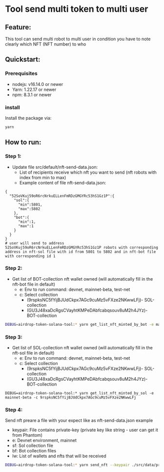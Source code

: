 # Tool send multi token to multi user

## Feature:

This tool can send multi robot to multi user in condition you have to note clearly which NFT (NFT number) to who

## Quickstart:

### Prerequisites

  - nodejs: v16.14.0 or newer
  - Yarn: 1.22.17 or newer
  - npm: 8.3.1 or newer

### install
  Install the package via:

```sh
yarn
```

## How to run:

### Step 1:

- Update file src/default/nft-send-data.json:
  - List of recipients receive which nft you want to send (nft robots with index from min to max)
  - Example content of file nft-send-data.json:
```angular2html
{
  "52SoVKuj59oR6rcNrkuELLenFmRDzGMGYRc53hS1Gz1P":{
    "sol":{
      "min":5801,
      "max":5802
    },
    "bot":{
      "min":1,
      "max":1
    }
  }
}
# user will send to address 52SoVKuj59oR6rcNrkuELLenFmRDzGMGYRc53hS1Gz1P robots with corresponding address in nft-sol file with id from 5801 to 5802 and in nft-bot file with corresponding id 1
```

### Step 2:

- Get list of BOT-collection nft wallet owned (will automatically fill in the nft-bot file in default)
    - e: Env to run command: devnet, mainnet-beta, test-net
    - c: Select collection
      - (9rspksNC5fYijBJUdCkpx7AGc9cuMz5vFXze2NKwwLFj)- SOL-collection
      - (GU3J48xaDcRgsCVayhtKMPeDAbfcabqsouv8uM2h4JYz)- BOT-collection

```sh
DEBUG=airdrop-token-solana-tool:* yarn get_list_nft_minted_by_bot -e mainnet-beta -c GU3J48xaDcRgsCVayhtKMPeDAbfcabqsouv8uM2h4JYz
```

### Step 3:

- Get list of SOL-collection nft wallet owned (will automatically fill in the nft-sol file in default)
  - e: Env to run command: devnet, mainnet-beta, test-net
  - c: Select collection
    - (9rspksNC5fYijBJUdCkpx7AGc9cuMz5vFXze2NKwwLFj)- SOL-collection
    - (GU3J48xaDcRgsCVayhtKMPeDAbfcabqsouv8uM2h4JYz)- BOT-collection
```shell
DEBUG=airdrop-token-solana-tool:* yarn get_list_nft_minted_by_sol -e mainnet-beta -c 9rspksNC5fYijBJUdCkpx7AGc9cuMz5vFXze2NKwwLFj
```

### Step 4: 

Send nft preare a file with your expect like as nft-send-data.json example
- keypair: File contains private-key (private key like string - user can get it from Phantom)
- e: Devnet environment, mainnet
- sf: Sol collection file
- bf: Bot collection files
- lw: List of wallets and nfts that will be received

```sh
DEBUG=airdrop-token-solana-tool:* yarn send_nft --keypair ./src/data/private-key -e mainnet-beta -sf nft-sol -bf nft-bot -lw nft-send-data.json
```